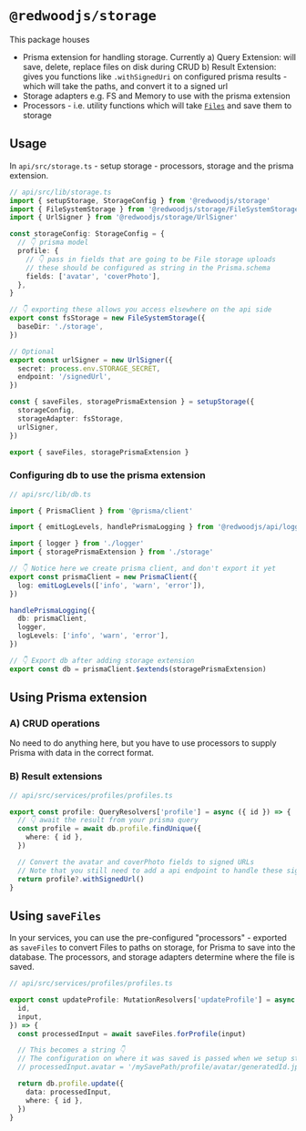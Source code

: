 # `@redwoodjs/storage`

This package houses

- Prisma extension for handling storage. Currently
  a) Query Extension: will save, delete, replace files on disk during CRUD
  b) Result Extension: gives you functions like `.withSignedUri` on configured prisma results - which will take the paths, and convert it to a signed url
- Storage adapters e.g. FS and Memory to use with the prisma extension
- Processors - i.e. utility functions which will take [`Files`](https://developer.mozilla.org/en-US/docs/Web/API/File) and save them to storage

## Usage

In `api/src/storage.ts` - setup storage - processors, storage and the prisma extension.

```ts
// api/src/lib/storage.ts
import { setupStorage, StorageConfig } from '@redwoodjs/storage'
import { FileSystemStorage } from '@redwoodjs/storage/FileSystemStorage'
import { UrlSigner } from '@redwoodjs/storage/UrlSigner'

const storageConfig: StorageConfig = {
  // 👇 prisma model
  profile: {
    // 👇 pass in fields that are going to be File storage uploads
    // these should be configured as string in the Prisma.schema
    fields: ['avatar', 'coverPhoto'],
  },
}

// 👇 exporting these allows you access elsewhere on the api side
export const fsStorage = new FileSystemStorage({
  baseDir: './storage',
})

// Optional
export const urlSigner = new UrlSigner({
  secret: process.env.STORAGE_SECRET,
  endpoint: '/signedUrl',
})

const { saveFiles, storagePrismaExtension } = setupStorage({
  storageConfig,
  storageAdapter: fsStorage,
  urlSigner,
})

export { saveFiles, storagePrismaExtension }
```

### Configuring db to use the prisma extension

```ts
// api/src/lib/db.ts

import { PrismaClient } from '@prisma/client'

import { emitLogLevels, handlePrismaLogging } from '@redwoodjs/api/logger'

import { logger } from './logger'
import { storagePrismaExtension } from './storage'

// 👇 Notice here we create prisma client, and don't export it yet
export const prismaClient = new PrismaClient({
  log: emitLogLevels(['info', 'warn', 'error']),
})

handlePrismaLogging({
  db: prismaClient,
  logger,
  logLevels: ['info', 'warn', 'error'],
})

// 👇 Export db after adding storage extension
export const db = prismaClient.$extends(storagePrismaExtension)
```

## Using Prisma extension

### A) CRUD operations

No need to do anything here, but you have to use processors to supply Prisma with data in the correct format.

### B) Result extensions

```ts
// api/src/services/profiles/profiles.ts

export const profile: QueryResolvers['profile'] = async ({ id }) => {
  // 👇 await the result from your prisma query
  const profile = await db.profile.findUnique({
    where: { id },
  })

  // Convert the avatar and coverPhoto fields to signed URLs
  // Note that you still need to add a api endpoint to handle these signed urls
  return profile?.withSignedUrl()
}
```

## Using `saveFiles`

In your services, you can use the pre-configured "processors" - exported as `saveFiles` to convert Files to paths on storage, for Prisma to save into the database. The processors, and storage adapters determine where the file is saved.

```ts
// api/src/services/profiles/profiles.ts

export const updateProfile: MutationResolvers['updateProfile'] = async ({
  id,
  input,
}) => {
  const processedInput = await saveFiles.forProfile(input)

  // This becomes a string 👇
  // The configuration on where it was saved is passed when we setup storage in src/lib/storage.ts
  // processedInput.avatar = '/mySavePath/profile/avatar/generatedId.jpg'

  return db.profile.update({
    data: processedInput,
    where: { id },
  })
}
```
